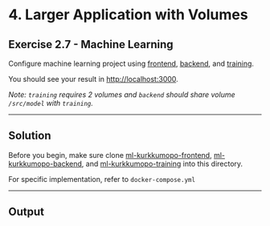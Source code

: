 # 4. Larger Application with Volumes

## Exercise 2.7 - Machine Learning 

Configure machine learning project using [frontend](https://github.com/docker-hy/ml-kurkkumopo-frontend), [backend](https://github.com/docker-hy/ml-kurkkumopo-backend), and [training](https://github.com/docker-hy/ml-kurkkumopo-training).

You should see your result in [http://localhost:3000](http://localhost:3000).

*Note: `training` requires 2 volumes and `backend` should share volume `/src/model` with `training`.*

---

## Solution

Before you begin, make sure clone [ml-kurkkumopo-frontend](https://github.com/docker-hy/ml-kurkkumopo-frontend), [ml-kurkkumopo-backend](https://github.com/docker-hy/ml-kurkkumopo-backend), and [ml-kurkkumopo-training](https://github.com/docker-hy/ml-kurkkumopo-training) into this directory.

For specific implementation, refer to `docker-compose.yml`

---

## Output